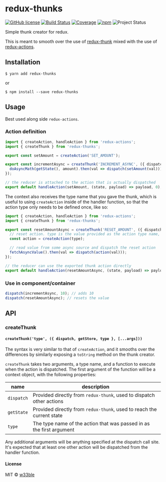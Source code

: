 # redux-thunks

[![GitHub license](https://img.shields.io/badge/license-MIT-blue.svg)](https://raw.githubusercontent.com/w33ble/redux-thunks/master/LICENSE)
[![Build Status](https://travis-ci.org/w33ble/redux-thunks.svg?branch=master)](https://travis-ci.org/w33ble/redux-thunks)
[![Coverage](https://img.shields.io/codecov/c/github/w33ble/redux-thunks.svg)](https://codecov.io/gh/w33ble/redux-thunks)
[![npm](https://img.shields.io/npm/v/redux-thunks.svg)](https://www.npmjs.com/package/redux-thunks)
![Project Status](https://img.shields.io/badge/status-experimental-orange.svg)

Simple thunk creator for redux.

This is meant to smooth over the use of [redux-thunk](https://github.com/gaearon/redux-thunk) mixed with the use of [redux-actions](https://github.com/acdlite/redux-actions). 

## Installation

```
$ yarn add redux-thunks
```

or

```
$ npm install --save redux-thunks
```

## Usage

Best used along side `redux-actions`.

### Action definition

```js
import { createAction, handleAction } from 'redux-actions';
import { createThunk } from 'redux-thunks';

export const setAmount = createAction('SET_AMOUNT');

export const incrementAsync = createThunk('INCREMENT_ASYNC', ({ dispatch, getState }, amount) => {
  doAsyncMath(getState(), amount).then(val => dispatch(setAmount(val)));
});

// the reducer is attached to the action that is actually dispatched
export default handleAction(setAmount, (state, payload) => payload, 0);
```

The context also receives the type name that you gave the thunk, which is useful to using `createAction` inside of the handler function, so that the action type only needs to be defined once, like so:

```js
import { createAction, handleAction } from 'redux-actions';
import { createThunk } from 'redux-thunks';

export const resetAmountAsync = createThunk('RESET_AMOUNT', ({ dispatch, type }) => {
  // reset action. type is the value provided as the action type name, 'RESET_AMOUNT'
  const action = createAction(type);

  // read value from some async source and dispatch the reset action
  fetchAsyncValue().then(val => dispatch(action(val)));
});

// the reducer can use the exported thunk action directly
export default handleAction(resetAmountAsync, (state, payload) => payload, 0);
```

### Use in component/container

```js
dispatch(incrementAsync, 10); // adds 10
dispatch(resetAmountAsync); // resets the value
```

## API

### createThunk

#### `createThunk('type', ({ dispatch, getStore, type }, [...args]))`

The syntax is very similar to that of `createAction`, and it smooths over the differences by similarly exposing a `toString` method on the thunk creator. 

`createThunk` takes two arguments, a type name, and a function to execute when the action is dispatched. The first argument of the function will be a context object, with the following properties:

name | description
---- | -----------
`dispatch` | Provided directly from `redux-thunk`, used to dispatch other actions
`getState` | Provided directly from `redux-thunk`, used to reach the current state
`type` | The type name of the action that was passed in as the first argument

 Any additional arguments will be anything specified at the dispatch call site. It's expected that at least one other action will be dispatched from the handler function.

#### License

MIT © [w33ble](https://github.com/w33ble)